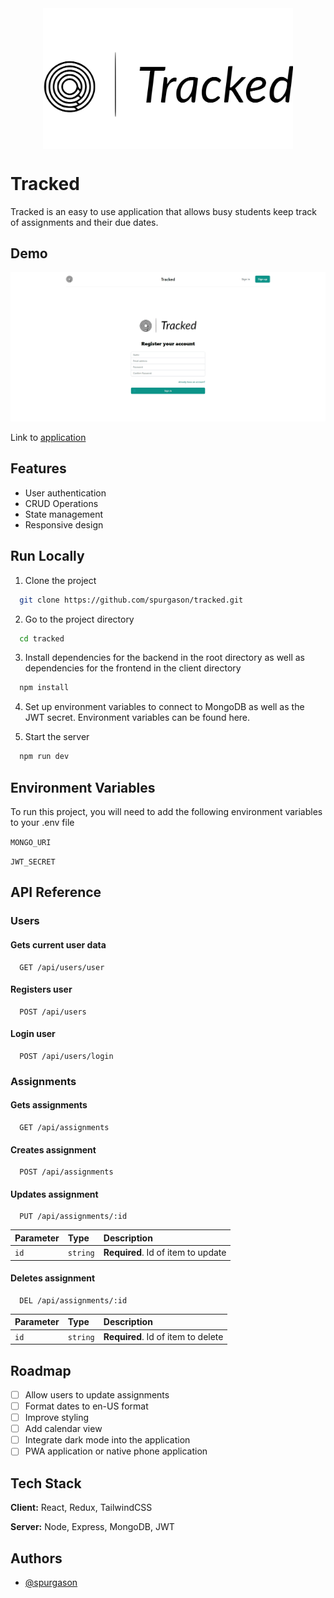 <div style="display:flex; justify-content:center;">
  <img src="client/src/assets/images/Logo-Name.svg" width="400"/>
</div>

# Tracked

Tracked is an easy to use application that allows busy students keep track of assignments and their due dates.

## Demo

![Demo](/client/src/assets/docs/Animation.gif)

Link to [application](https://assignmenttracked.herokuapp.com/login)

## Features

- User authentication
- CRUD Operations
- State management
- Responsive design

## Run Locally

1. Clone the project

```bash
  git clone https://github.com/spurgason/tracked.git
```

2. Go to the project directory

```bash
  cd tracked
```

3. Install dependencies for the backend in the root directory as well as dependencies for the frontend in the client directory

```bash
  npm install
```

4. Set up environment variables to connect to MongoDB as well as the JWT secret. Environment
   variables can be found here.

5. Start the server

```bash
  npm run dev
```

## Environment Variables

To run this project, you will need to add the following environment variables to your .env file

`MONGO_URI`

`JWT_SECRET`

## API Reference

### Users

#### Gets current user data

```http
  GET /api/users/user
```

#### Registers user

```http
  POST /api/users
```

#### Login user

```http
  POST /api/users/login
```

### Assignments

#### Gets assignments

```http
  GET /api/assignments
```

#### Creates assignment

```http
  POST /api/assignments
```

#### Updates assignment

```http
  PUT /api/assignments/:id
```

| Parameter | Type     | Description                        |
| :-------- | :------- | :--------------------------------- |
| `id`      | `string` | **Required**. Id of item to update |

#### Deletes assignment

```http
  DEL /api/assignments/:id
```

| Parameter | Type     | Description                        |
| :-------- | :------- | :--------------------------------- |
| `id`      | `string` | **Required**. Id of item to delete |

## Roadmap

- [ ] Allow users to update assignments
- [ ] Format dates to en-US format
- [ ] Improve styling
- [ ] Add calendar view
- [ ] Integrate dark mode into the application
- [ ] PWA application or native phone application

## Tech Stack

**Client:** React, Redux, TailwindCSS

**Server:** Node, Express, MongoDB, JWT

## Authors

- [@spurgason](https://github.com/spurgason)
